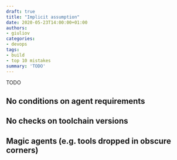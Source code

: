 ```yaml
---
draft: true
title: "Implicit assumption"
date: 2020-05-23T14:00:00+01:00
authors: 
- giuliov
categories:
- devops
tags:
- build
- top 10 mistakes
summary: 'TODO'
---
```


TODO

## No conditions on agent requirements
## No checks on toolchain versions
## Magic agents (e.g. tools dropped in obscure corners)
